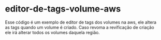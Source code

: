 # editor-de-tags-volume-aws
Esse código é um exemplo de editor de tags dos volumes na aws, ele altera as tags quando um volume é criado. Caso revoma a revificação de criação ele irá alterar todos os volumes daquela região.
